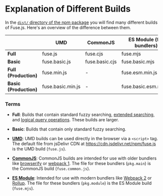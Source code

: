 # Explanation of Different Builds

In the [`dist/` directory of the npm package](https://cdn.jsdelivr.net/npm/fuse.js/dist/) you will find many different builds of Fuse.js. Here's an overview of the difference between them.

|                        | UMD               | CommonJS       | ES Module (for bundlers) |
| ---------------------- | ----------------- | -------------- | ------------------------ |
| **Full**               | fuse.js           | fuse.cjs       | fuse.mjs                 |
| **Basic**              | fuse.basic.js     | fuse.basic.cjs | fuse.basic.mjs           |
| **Full (Production)**  | fuse.min.js       | -              | fuse.esm.min.js          |
| **Basic (Production)** | fuse.basic.min.js | -              | fuse.basic.esm.min.js    |

### Terms

- **Full**: Builds that contain standard fuzzy searching, [extended searching](/examples.html#extended-search), and [logical query operations](/api/query.html). These builds are larger.

- **Basic**: Builds that contain only standard fuzzy searching.

- **[UMD](https://github.com/umdjs/umd)**: UMD builds can be used directly in the browser via a `<script>` tag. The default file from jsDelivr CDN at https://cdn.jsdelivr.net/npm/fuse.js is the UMD build (`fuse.js`).

- **[CommonJS](http://wiki.commonjs.org/wiki/Modules/1.1)**: CommonJS builds are intended for use with older bundlers like [browserify](http://browserify.org/) or [webpack 1](https://webpack.github.io). The file for these bundlers (`pkg.main`) is the CommonJS build (`fuse.common.js`).

- **[ES Module](http://exploringjs.com/es6/ch_modules.html)**: Intended for use with modern bundlers like [Webpack 2](https://webpack.js.org) or [Rollup](http://rollupjs.org/). The file for these bundlers (`pkg.module`) is the ES Module build (`fuse.mjs`).

<Donate />
